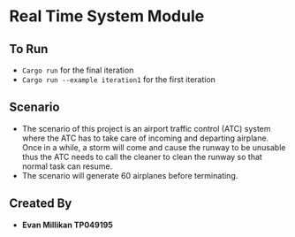 # Real Time System Module

## To Run
- `Cargo run` for the final iteration
- `Cargo run --example iteration1` for the first iteration

## Scenario
- The scenario of this project is an airport traffic control (ATC) system where the ATC has to take care of incoming and departing airplane. Once in a while, a storm will come and cause the runway to be unusable thus the ATC needs to call the cleaner to clean the runway so that normal task can resume. 
- The scenario will generate 60 airplanes before terminating.

## Created By 
- **Evan Millikan TP049195**
